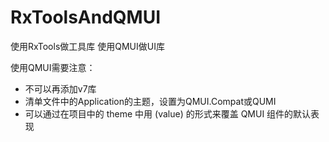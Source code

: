 # RxToolsAndQMUI
使用RxTools做工具库 使用QMUI做UI库

使用QMUI需要注意：
- 不可以再添加v7库
- 清单文件中的Application的主题，设置为QMUI.Compat或QUMI
- 可以通过在项目中的 theme 中用 <item name="(name)">(value)</item> 的形式来覆盖 QMUI 组件的默认表现
